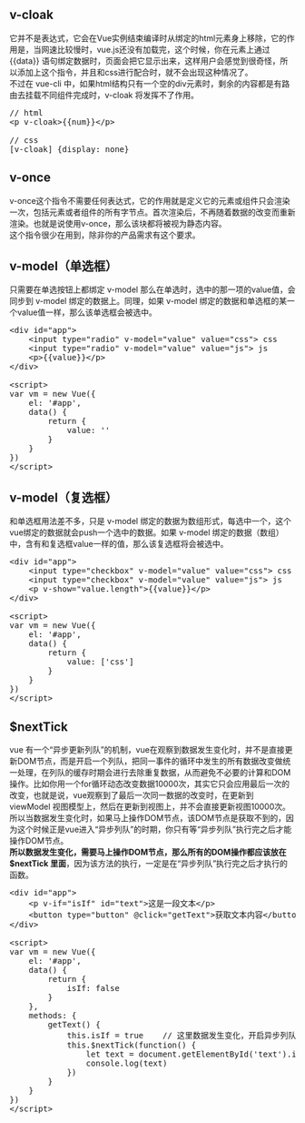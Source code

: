 ## v-cloak ##
它并不是表达式，它会在Vue实例结束编译时从绑定的html元素身上移除，它的作用是，当网速比较慢时，vue.js还没有加载完，这个时候，你在元素上通过 {{data}} 语句绑定数据时，页面会把它显示出来，这样用户会感觉到很奇怪，所以添加上这个指令，并且和css进行配合时，就不会出现这种情况了。<br>
不过在 vue-cli 中，如果html结构只有一个空的div元素时，剩余的内容都是有路由去挂载不同组件完成时，v-cloak 将发挥不了作用。

<pre>
// html
&lt;p v-cloak&gt;{{num}}&lt;/p&gt;

// css
[v-cloak] {display: none}
</pre>


## v-once ##
v-once这个指令不需要任何表达式，它的作用就是定义它的元素或组件只会渲染一次，包括元素或者组件的所有字节点。首次渲染后，不再随着数据的改变而重新渲染。也就是说使用v-once，那么该块都将被视为静态内容。<br>
这个指令很少在用到，除非你的产品需求有这个要求。


## v-model（单选框） ##
只需要在单选按钮上都绑定 v-model 那么在单选时，选中的那一项的value值，会同步到 v-model 绑定的数据上。同理，如果 v-model 绑定的数据和单选框的某一个value值一样，那么该单选框会被选中。
<pre>
&lt;div id=&quot;app&quot;&gt;
	&lt;input type=&quot;radio&quot; v-model=&quot;value&quot; value=&quot;css&quot;&gt; css
	&lt;input type=&quot;radio&quot; v-model=&quot;value&quot; value=&quot;js&quot;&gt; js
	&lt;p&gt;{{value}}&lt;/p&gt;
&lt;/div&gt;

&lt;script&gt;
var vm = new Vue({
	el: &#x27;#app&#x27;,
	data() {
		return {
			value: &#x27;&#x27;
		}
	}
})
&lt;/script&gt;
</pre>


## v-model（复选框） ##
和单选框用法差不多，只是 v-model 绑定的数据为数组形式，每选中一个，这个vue绑定的数据就会push一个选中的数据。如果 v-model 绑定的数据（数组）中，含有和复选框value一样的值，那么该复选框将会被选中。
<pre>
&lt;div id=&quot;app&quot;&gt;
	&lt;input type=&quot;checkbox&quot; v-model=&quot;value&quot; value=&quot;css&quot;&gt; css
	&lt;input type=&quot;checkbox&quot; v-model=&quot;value&quot; value=&quot;js&quot;&gt; js
	&lt;p v-show=&quot;value.length&quot;&gt;{{value}}&lt;/p&gt;
&lt;/div&gt;

&lt;script&gt;
var vm = new Vue({
	el: &#x27;#app&#x27;,
	data() {
		return {
			value: [&#x27;css&#x27;]
		}
	}
})
&lt;/script&gt;
</pre>


## $nextTick ##
vue 有一个“异步更新列队”的机制，vue在观察到数据发生变化时，并不是直接更新DOM节点，而是开启一个列队，把同一事件的循环中发生的所有数据改变做统一处理，在列队的缓存时期会进行去除重复数据，从而避免不必要的计算和DOM操作。比如你用一个for循环动态改变数据10000次，其实它只会应用最后一次的改变，也就是说，vue观察到了最后一次同一数据的改变时，在更新到 viewModel 视图模型上，然后在更新到视图上，并不会直接更新视图10000次。<br>
所以当数据发生变化时，如果马上操作DOM节点，该DOM节点是获取不到的，因为这个时候正是vue进入“异步列队”的时期，你只有等“异步列队”执行完之后才能操作DOM节点。<br>
**所以数据发生变化，需要马上操作DOM节点，那么所有的DOM操作都应该放在 $nextTick 里面**，因为该方法的执行，一定是在“异步列队”执行完之后才执行的函数。
<pre>
&lt;div id=&quot;app&quot;&gt;
	&lt;p v-if=&quot;isIf&quot; id=&quot;text&quot;&gt;这是一段文本&lt;/p&gt;
	&lt;button type=&quot;button&quot; @click=&quot;getText&quot;&gt;获取文本内容&lt;/button&gt;
&lt;/div&gt;

&lt;script&gt;
var vm = new Vue({
	el: &#x27;#app&#x27;,
	data() {
		return {
			isIf: false
		}
	},
	methods: {
		getText() {
			this.isIf = true	// 这里数据发生变化，开启异步列队
			this.$nextTick(function() {
				let text = document.getElementById(&#x27;text&#x27;).innerHTML
				console.log(text)
			})
		}
	}
})
&lt;/script&gt;
</pre>

